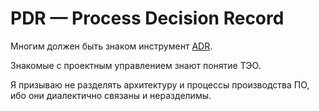 # PDR — Process Decision Record

Многим должен быть знаком инструмент [ADR](https://engineering.atspotify.com/2020/04/14/when-should-i-write-an-architecture-decision-record/).

Знакомые с проектным управлением знают понятие ТЭО.

Я призываю не разделять архитектуру и процессы производства ПО, ибо они диалектично связаны и неразделимы.


